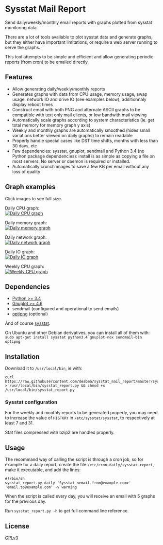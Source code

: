 Sysstat Mail Report
===================

Send daily/weekly/monthly email reports with graphs plotted from sysstat monitoring data.

There are a lot of tools available to plot sysstat data and generate graphs, but they either have important limitations, or require a web server running to serve the graphs.

This tool attempts to be simple and efficient and allow generating periodic reports (from cron) to be emailed directly.
 

## Features

* Allow generating daily/weekly/monthly reports
* Generates graphs with data from CPU usage, memory usage, swap usage, network IO and drive IO (see examples below), additionnaly display reboot times
* Construct email with both PNG and alternate ASCII graphs to be compatible with text only mail clients, or low bandwith mail viewing
* Automatically scale graphs according to system characteristics (ie. get total memory for memory graph y axis)
* Weekly and monthly graphs are automatically smoothed (hides small variations better viewed on daily graphs) to remain readable
* Properly handle special cases like DST time shifts, months with less than 30 days, etc
* Few dependencies: sysstat, gnuplot, sendmail and Python 3.4 (no Python package dependencies): install is as simple as copying a file on most servers. No server or daemon is required or installed.
* Automatically crunch images to save a few KB per email without any loss of quality


## Graph examples

Click images to see full size.

Daily CPU graph:  
[![Daily CPU graph](http://i.imgur.com/qyTeBFsm.png)](http://i.imgur.com/qyTeBFs.png)

Daily memory graph:  
[![Daily memory graph](http://i.imgur.com/W3uvwtMm.png)](http://i.imgur.com/W3uvwtM.png)

Daily network graph:  
[![Daily network graph](http://i.imgur.com/yZ8zKEMm.png)](http://i.imgur.com/yZ8zKEM.png)

Daily IO graph:  
[![Daily IO graph](http://i.imgur.com/sCEZ773m.png)](http://i.imgur.com/sCEZ773.png)

Weekly CPU graph:  
[![Weekly CPU graph](http://i.imgur.com/pYRv26Em.png)](http://i.imgur.com/pYRv26E.png)


## Dependencies

* [Python >= 3.4](https://www.python.org/downloads/)
* [Gnuplot >= 4.6](http://www.gnuplot.info/)
* sendmail (configured and operational to send emails)
* [optipng](http://optipng.sourceforge.net/) (optional)

And of course [sysstat](http://sebastien.godard.pagesperso-orange.fr/).

On Ubuntu and other Debian derivatives, you can install all of them with:  
`sudo apt-get install sysstat python3.4 gnuplot-nox sendmail-bin optipng`


## Installation

Download it to `/usr/local/bin`, ie with:  

    curl https://raw.githubusercontent.com/desbma/sysstat_mail_report/master/sysstat_report.py > /usr/local/bin/sysstat_report.py && chmod +x /usr/local/bin/sysstat_report.py


### Sysstat configuration

For the weekly and monthly reports to be generated properly, you may need to increase the value of `HISTORY` in `/etc/sysstat/sysstat`, to respectively at least 7 and 31.

Stat files compressed with bzip2 are handled properly.


## Usage

The recommand way of calling the script is through a cron job, so for example for a daily report, create the file `/etc/cron.daily/sysstat-report`, make it executable, and add the lines:

    #!/bin/sh
    sysstat_report.py daily 'Sysstat <email.from@example.com>' 'email.to@example.com' -v warning
    
When the script is called every day, you will receive an email with 5 graphs for the previous day.

Run `sysstat_report.py -h` to get full command line reference.


## License

[GPLv3](https://www.gnu.org/licenses/gpl-3.0-standalone.html)
